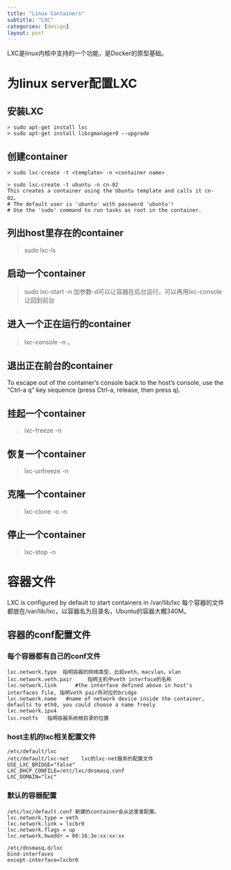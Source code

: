 ```yaml
---
title: "Linux Containers"
subtitle: "LXC"
categories: [design]
layout: post
---
```


LXC是linux内核中支持的一个功能，是Docker的原型基础。


# 为linux server配置LXC

## 安装LXC

```
> sudo apt-get install lxc
> sudo apt-get install libcgmanager0 --upgrade
```

## 创建container

```
> sudo lxc-create -t <template> -n <container name>

> sudo lxc-create -t ubuntu -n cn-02
This creates a container using the Ubuntu template and calls it cn-02。
# The default user is 'ubuntu' with password 'ubuntu'!
# Use the 'sudo' command to run tasks as root in the container.
```

## 列出host里存在的container

> sudo lxc-ls

## 启动一个container

> sudo lxc-start -n <container name>
加参数-d可以让容器在后台运行。可以再用lxc-console让回到前台

## 进入一个正在运行的container

> lxc-console -n <container name>。

## 退出正在前台的container

To escape out of the container’s console back to the host’s console, use the “Ctrl-a q” key sequence (press Ctrl-a, release, then press q).

## 挂起一个container

> lxc-freeze -n <container name>

## 恢复一个container

> lxc-unfreeze -n <container name>

## 克隆一个container

> lxc-clone -o <existing container> -n <new container name>

## 停止一个container

> lxc-stop -n <container name>




# 容器文件

LXC is configured by default to start containers in /var/lib/lxc
每个容器的文件都放在/var/lib/lxc，以容器名为目录名，Ubuntu的容器大概340M。

## 容器的conf配置文件

### 每个容器都有自己的conf文件
```
lxc.network.type  指明容器的网络类型，比如veth，macvlan，vlan
lxc.network.veth.pair     指明主机中veth interface的名称
lxc.network.link      #the interface defined above in host's interfaces file, 指明veth pair所对应的bridge
lxc.network.name   #name of network device inside the container, defaults to eth0, you could choose a name freely
lxc.network.ipv4   
lxc.rootfs   指明容器系统根目录的位置
```

### host主机的lxc相关配置文件
```
/etc/default/lxc
/etc/default/lxc-net    lxc的lxc-net服务的配置文件
USE_LXC_BRIDGE="false"
LXC_DHCP_CONFILE=/etc/lxc/dnsmasq.conf
LXC_DOMAIN="lxc"
```

### 默认的容器配置
```
/etc/lxc/default.conf 新建的container会从这里拿配置。
lxc.network.type = veth
lxc.network.link = lxcbr0
lxc.network.flags = up
lxc.network.hwaddr = 00:16:3e:xx:xx:xx

/etc/dnsmasq.d/lxc
bind-interfaces
except-interface=lxcbr0
```



<!--
这里是注释区

```
print "hello"
```

***Stronger***

{% highlight python %}
print "hello, Lucky!"
{% endhighlight %}

![My image]({{ site.baseurl }}/images/emule.png)

My Github is [here][mygithub].
[mygithub]: https://github.com/lucky521

-->